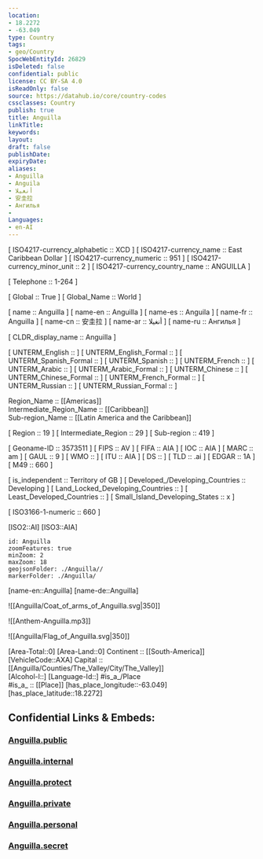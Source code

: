 ```yaml
---
location:
- 18.2272
- -63.049
type: Country
tags:
- geo/Country
SpocWebEntityId: 26829
isDeleted: false
confidential: public
license: CC BY-SA 4.0
isReadOnly: false
source: https://datahub.io/core/country-codes
cssclasses: Country
publish: true
title: Anguilla
linkTitle: 
keywords: 
layout: 
draft: false
publishDate: 
expiryDate: 
aliases:
- Anguilla
- Anguila
- أنغيلا
- 安圭拉
- Ангилья
- 
Languages:
- en-AI
---
```



[	ISO4217-currency_alphabetic	 :: XCD ] 
[	ISO4217-currency_name	 :: East Caribbean Dollar ] 
[	ISO4217-currency_numeric	 :: 951 ] 
[	ISO4217-currency_minor_unit	 :: 2 ] 
[	ISO4217-currency_country_name	 :: ANGUILLA ] 

[	Telephone	 :: 1-264 ] 

[	Global	 :: True ] 
[	Global_Name	 :: World ] 

[	name	 :: Anguilla ] 
[	name-en	 :: Anguilla ] 
[	name-es	 :: Anguila ] 
[	name-fr	 :: Anguilla ] 
[	name-cn	 :: 安圭拉 ] 
[	name-ar	 :: أنغيلا ] 
[	name-ru	 :: Ангилья ] 

[	CLDR_display_name	 :: Anguilla ] 

[	UNTERM_English	 ::  ] 
[	UNTERM_English_Formal	 ::  ] 
[	UNTERM_Spanish_Formal	 ::  ] 
[	UNTERM_Spanish	 ::  ] 
[	UNTERM_French	 ::  ] 
[	UNTERM_Arabic	 ::  ] 
[	UNTERM_Arabic_Formal	 ::  ] 
[	UNTERM_Chinese	 ::  ] 
[	UNTERM_Chinese_Formal	 ::  ] 
[	UNTERM_French_Formal	 ::  ] 
[	UNTERM_Russian	 ::  ] 
[	UNTERM_Russian_Formal	 ::  ] 

Region_Name ::  [[Americas]]  
Intermediate_Region_Name ::  [[Caribbean]]  
Sub-region_Name ::  [[Latin America and the Caribbean]] 

[	Region	 :: 19 ] 
[	Intermediate_Region	 :: 29 ] 
[	Sub-region	 :: 419 ] 

[	Geoname-ID	 :: 3573511 ] 
[	FIPS	 :: AV ] 
[	FIFA	 :: AIA ] 
[	IOC	 :: AIA ] 
[	MARC	 :: am ] 
[	GAUL	 :: 9 ] 
[	WMO	 ::  ] 
[	ITU	 :: AIA ] 
[	DS	 ::  ] 
[	TLD	 :: .ai ] 
[	EDGAR	 :: 1A ] 
[	M49	 :: 660 ] 

[	is_independent	 :: Territory of GB ] 
[	Developed_/Developing_Countries	 :: Developing ] 
[	Land_Locked_Developing_Countries	 ::  ] 
[	Least_Developed_Countries	 ::  ] 
[	Small_Island_Developing_States	 :: x ] 

[	ISO3166-1-numeric	 :: 660 ] 



[ISO2::AI] 
[ISO3::AIA] 
```leaflet
id: Anguilla
zoomFeatures: true 
minZoom: 2 
maxZoom: 18
geojsonFolder: ./Anguilla//
markerFolder: ./Anguilla/
```

[name-en::Anguilla] 
[name-de::Anguilla] 

![[Anguilla/Coat_of_arms_of_Anguilla.svg|350]] 

![[Anthem-Anguilla.mp3]] 

![[Anguilla/Flag_of_Anguilla.svg|350]] 

[Area-Total::0] 
[Area-Land::0] 
Continent :: [[South-America]] 
[VehicleCode::AXA] 
Capital :: [[Anguilla/Counties/The_Valley/City/The_Valley]]  
[Alcohol-l::] 
[Language-Id::] 
#is_a_/Place  
#is_a_ :: [[Place]] 
[has_place_longitude::-63.049] 
[has_place_latitude::18.2272] 


## Confidential Links & Embeds: 

### [Anguilla.public](/_public/\Earth\Continent\America~CaribbeanAnguilla.public.md) 

### [Anguilla.internal](/_internal/\Earth\Continent\America~CaribbeanAnguilla.internal.md) 

### [Anguilla.protect](/_protect/\Earth\Continent\America~CaribbeanAnguilla.protect.md) 

### [Anguilla.private](/_private/\Earth\Continent\America~CaribbeanAnguilla.private.md) 

### [Anguilla.personal](/_personal/\Earth\Continent\America~CaribbeanAnguilla.personal.md) 

### [Anguilla.secret](/_secret/\Earth\Continent\America~CaribbeanAnguilla.secret.md)

